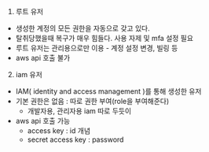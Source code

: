 1. 루트 유저
- 생성한 계정의 모든 권한을 자동으로 갖고 있다.
- 탈취당했을때 복구가 매우 힘들다. 사용 자제 및 mfa 설정 필요
- 루트 유저는 관리용으로만 이용 - 계정 설정 변경, 빌링 등
- aws api 호출 불가

2. iam 유저
- IAM( identity and access management )를 통해 생성한 유저
- 기본 권한은 없음 : 따로 권한 부여(role을 부여해준다)
  - 개발자용, 관리자용 iam 따로 두듯이
- aws api 호출 가능
  - access key : id 개념
  - secret access key : password


